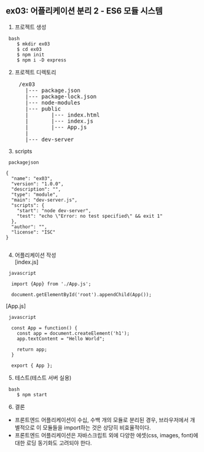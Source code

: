 ## ex03: 어플리케이션 분리 2 - ES6 모듈 시스템  

1. 프로젝트 생성
```
 bash
    $ mkdir ex03
    $ cd ex03
    $ npm init 
    $ npm i -D express
```

2. 프로젝트 디렉토리

<pre>
    /ex03
      |--- package.json
      |--- package-lock.json
      |--- node-modules
      |--- public
      |       |--- index.html
      |       |--- index.js
      |       |--- App.js
      |
      |--- dev-server
</pre>

3. scripts  
```
 packagejson

{
  "name": "ex03",
  "version": "1.0.0",
  "description": "",
  "type": "module",
  "main": "dev-server.js",
  "scripts": {
    "start": "node dev-server",
    "test": "echo \"Error: no test specified\" && exit 1"
  },
  "author": "",
  "license": "ISC"
}


```

4. 어플리케이션 작성  
[index.js]
```
 javascript

  import {App} from './App.js';

  document.getElementById('root').appendChild(App());

```

[App.js]
```
 javascript

  const App = function() {
    const app = document.createElement('h1');
    app.textContent = "Hello World";

    return app;
  }

  export { App };
```
5. 테스트(테스트 서버 실용)
```
 bash
    $ npm start

```

6. 결론  

- 프론트엔드 어플리케이션이 수십, 수백 개의 모듈로 분리된 경우, 브라우저에서 개별적으로 이 모듈들을 import하는 것은 상당히 비효율적이다.  
- 프론트엔드 어플리케이션은 자바스크립트 외에 다양한 에셋(css, images, font)에 대한 로딩 동기화도 고려되야 한다.
